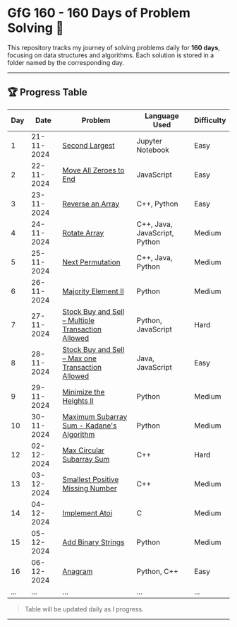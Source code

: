 # GfG 160 - 160 Days of Problem Solving 🎯

This repository tracks my journey of solving problems daily for **160 days**, focusing on data structures and algorithms. Each solution is stored in a folder named by the corresponding day.

---

## 🏆 Progress Table  

| Day | Date       | Problem                                                    | Language Used                     | Difficulty    |
|-----|------------|------------------------------------------------------------|-----------------------------------|---------------|
| 1   | 21-11-2024 | [Second Largest](day1/)                                    | Jupyter Notebook                  | Easy          |
| 2   | 22-11-2024 | [Move All Zeroes to End](day2/)                            | JavaScript                        | Easy          |
| 3   | 23-11-2024 | [Reverse an Array](day3/)                                  | C++, Python                       | Easy          |
| 4   | 24-11-2024 | [Rotate Array](day4/)                                      | C++, Java, JavaScript, Python     | Medium        |
| 5   | 25-11-2024 | [Next Permutation](day5/)                                  | C++, Java, Python                 | Medium        |
| 6   | 26-11-2024 | [Majority Element II](day6/)                               | Python                            | Medium        |
| 7   | 27-11-2024 | [Stock Buy and Sell – Multiple Transaction Allowed](day7/) | Python, JavaScript                | Hard          |
| 8   | 28-11-2024 | [Stock Buy and Sell – Max one Transaction Allowed](day8/)  | Java, JavaScript                  | Easy          |
| 9   | 29-11-2024 | [Minimize the Heights II](day9/)                           | Python                            | Medium        |
| 10  | 30-11-2024 | [Maximum Subarray Sum - Kadane's Algorithm](day10/)        | Python                            | Medium        |
| 12  | 02-12-2024 | [Max Circular Subarray Sum](day12/)                        | C++                               | Hard          |
| 13  | 03-12-2024 | [Smallest Positive Missing Number](day13/)                 | C++                               | Medium        |
| 14  | 04-12-2024 | [Implement Atoi](day14/)                                   | C                                 | Medium        |
| 15  | 05-12-2024 | [Add Binary Strings](day15/)                               | Python                            | Medium        |
| 16  | 06-12-2024 | [Anagram](day16/)                                          | Python, C++                       | Easy          |
| ... | ...        | ...                                                        | ...                               | ...           |

> Table will be updated daily as I progress.

---
